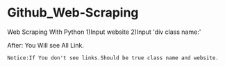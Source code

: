 # Github_Web-Scraping
Web Scraping With Python
1)Input website
2)Input 'div class name:'

After: You Will see All Link.
~~~~~~~~~~~~~~~~~~~~~~~~~~~~~~~~~~~~~~~~~~~~~~~~~~~~~~~~~~~~~~~~~~~~
Notice:If You don't see links.Should be true class name and website.
